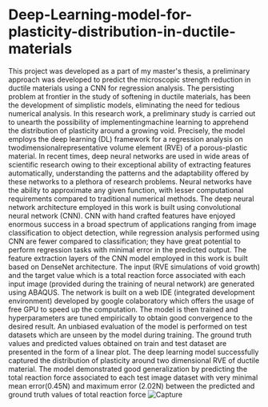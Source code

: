 # Deep-Learning-model-for-plasticity-distribution-in-ductile-materials
This project was developed as a part of my master's thesis, a preliminary approach was developed to predict the microscopic strength reduction in ductile materials using a CNN for regression analysis.
The persisting problem at frontier in the study of softening in ductile materials, has been the development of simplistic models, eliminating the need for tedious numerical analysis. In this research work, a preliminary study is carried out to unearth the possibility of implementingmachine learning to apprehend the distribution of plasticity around a growing void. Precisely, the model employs the deep learning (DL) framework for a regression analysis on twodimensionalrepresentative volume element (RVE) of a porous-plastic material.
In recent times, deep neural networks are used in wide areas of scientific research owing to their exceptional ability of extracting features automatically, understanding the patterns and the adaptability offered by these networks to a plethora of research problems. Neural networks have the ability to approximate any given function, with lesser computational requirements compared to traditional numerical methods.
The deep neural network architecture employed in this work is built using convolutional neural network (CNN). CNN with hand crafted features have enjoyed enormous success in a broad spectrum of applications ranging from image classification to object detection, while regression analysis performed using CNN are fewer compared to classification; they have great potential to perform regression tasks with minimal error in the predicted output. The feature extraction layers of the CNN model employed in this work is built based on DenseNet architecture. The input (RVE simulations of void growth) and the target value which is a total reaction force associated with each input image (provided during the training of neural network) are generated using ABAQUS. The network is built on a web IDE (integrated development environment) developed by google colaboratory which offers the usage of free GPU to speed up the computation. The model is then trained and hyperparameters are tuned empirically to obtain good convergence to the desired result. An unbiased evaluation of the model is performed on test datasets which are unseen by the model during training. The ground truth values and predicted values obtained on train and test dataset are presented in the form of a linear plot.
The deep learning model successfully captured the distribution of plasticity around two dimensional RVE of ductile material. The model demonstrated good generalization by
predicting the total reaction force associated to each test image dataset with very minimal mean error(0.45N) and maximum error (2.02N) between the predicted and ground truth values of total reaction force
![Capture](https://user-images.githubusercontent.com/78496229/139350011-c6c976f1-2ace-46af-acd5-f95a9e9bfa8e.PNG)

